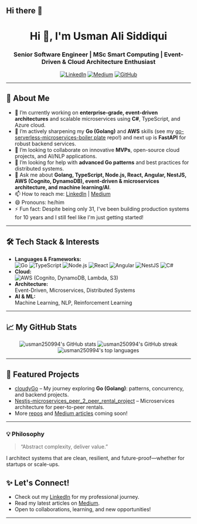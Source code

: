 ## Hi there 👋

<!--
**usman250994/usman250994** is a ✨ _special_ ✨ repository because its `README.md` (this file) appears on your GitHub profile.
-->

<h1 align="center">Hi 👋, I'm Usman Ali Siddiqui</h1>
<h3 align="center">Senior Software Engineer | MSc Smart Computing | Event-Driven & Cloud Architecture Enthusiast</h3>

<p align="center">
  <a href="https://www.linkedin.com/in/usman-ali-siddiqui-744585132/"><img src="https://img.shields.io/badge/LinkedIn-blue?logo=linkedin" alt="LinkedIn"></a>
  <a href="https://medium.com/@mani9418"><img src="https://img.shields.io/badge/Medium-black?logo=medium" alt="Medium"></a>
  <a href="https://github.com/usman250994"><img src="https://img.shields.io/github/followers/usman250994?label=GitHub&style=social" alt="GitHub"></a>
</p>

---

## 🚀 About Me

- 🔭 I’m currently working on **enterprise-grade, event-driven architectures** and scalable microservices using **C#**, TypeScript, and Azure cloud.
- 🌱 I’m actively sharpening my **Go (Golang)** and **AWS** skills (see my [go-serverless-microservices-boiler plate](https://github.com/usman250994/go-serverless-microservices) repo!) and next up is **FastAPI** for robust backend services.
- 👯 I’m looking to collaborate on innovative **MVPs**, open-source cloud projects, and AI/NLP applications.
- 🤔 I’m looking for help with **advanced Go patterns** and best practices for distributed systems.
- 💬 Ask me about **Golang, TypeScript, Node.js, React, Angular, NestJS, AWS (Cognito, DynamoDB), event-driven & microservices architecture, and machine learning/AI**.
- 📫 How to reach me: [LinkedIn](https://www.linkedin.com/in/usman-ali-siddiqui-744585132/) | [Medium](https://medium.com/@mani9418)  
- 😄 Pronouns: he/him
- ⚡ Fun fact: Despite being only 31, I've been building production systems for 10 years and I still feel like I'm just getting started!

---

## 🛠️ Tech Stack & Interests

- **Languages & Frameworks:**  
  ![Go](https://img.shields.io/badge/Go-00ADD8?logo=go&logoColor=white)
  ![TypeScript](https://img.shields.io/badge/TypeScript-007ACC?logo=typescript&logoColor=white) 
  ![Node.js](https://img.shields.io/badge/Node.js-339933?logo=node.js&logoColor=white)
  ![React](https://img.shields.io/badge/React-61DAFB?logo=react&logoColor=black)
  ![Angular](https://img.shields.io/badge/Angular-DD0031?logo=angular&logoColor=white)
  ![NestJS](https://img.shields.io/badge/NestJS-E0234E?logo=nestjs&logoColor=white)
  ![C#](https://img.shields.io/badge/C%23-239120?logo=c-sharp&logoColor=white)
- **Cloud:**  
  ![AWS](https://img.shields.io/badge/AWS-232F3E?logo=amazon-aws&logoColor=white) (Cognito, DynamoDB, Lambda, S3)
- **Architecture:**  
  Event-Driven, Microservices, Distributed Systems
- **AI & ML:**  
  Machine Learning, NLP, Reinforcement Learning

---

## 📈 My GitHub Stats

<p align="center">
  <img src="https://github-readme-stats.vercel.app/api?username=usman250994&show_icons=true&theme=tokyonight" alt="usman250994's GitHub stats" />
  <img src="https://github-readme-streak-stats.herokuapp.com/?user=usman250994&theme=tokyonight" alt="usman250994's GitHub streak" />
  <img src="https://github-readme-stats.vercel.app/api/top-langs/?username=usman250994&layout=compact&theme=tokyonight" alt="usman250994's top languages" />
</p>

---

## 📌 Featured Projects

- [cloudyGo](https://github.com/usman250994/go-serverless-microservices) – My journey exploring **Go (Golang)**: patterns, concurrency, and backend projects.
- [Nestjs-microservices_peer_2_peer_rental_project](https://github.com/usman250994/Nestjs-microservices_peer_2_peer_rental_project) – Microservices architecture for peer-to-peer rentals.
- More [repos](https://github.com/usman250994?tab=repositories) and [Medium articles](https://medium.com/@mani9418) coming soon!

---

### 💡 Philosophy

> “Abstract complexity, deliver value.”

I architect systems that are clean, resilient, and future-proof—whether for startups or scale-ups.


## ✨ Let's Connect!

- Check out my [LinkedIn](https://www.linkedin.com/in/usman-ali-siddiqui-744585132/) for my professional journey.
- Read my latest articles on [Medium](https://medium.com/@mani9418).
- Open to collaborations, learning, and new opportunities!

---
